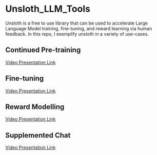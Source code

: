 # Unsloth_LLM_Tools

Unsloth is a free to use library that can be used to accelerate Large Language Model training, fine-tuning, and reward learning via human feedback. In this repo, I exemplify unsloth in a variety of use-cases.

## Continued Pre-training

[Video Presentation Link](to-do)

## Fine-tuning

[Video Presentation Link](https://youtu.be/T62Ni3zltBM)

## Reward Modelling

[Video Presentation Link](to-do)

## Supplemented Chat

[Video Presentation Link](to-do)